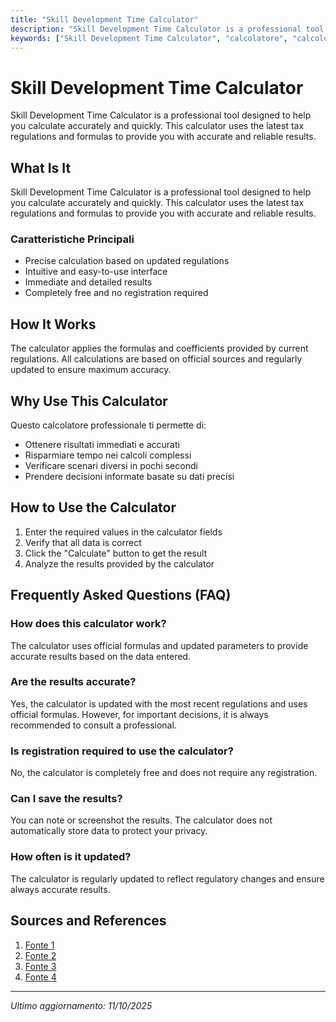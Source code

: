 ```yaml
---
title: "Skill Development Time Calculator"
description: "Skill Development Time Calculator is a professional tool designed to help you calculate accurately and quickly. This calculator uses the latest tax regulations and formulas to provide you with accurate and reliable results."
keywords: ["Skill Development Time Calculator", "calcolatore", "calcolo online"]
---
```


# Skill Development Time Calculator

Skill Development Time Calculator is a professional tool designed to help you calculate accurately and quickly. This calculator uses the latest tax regulations and formulas to provide you with accurate and reliable results.

## What Is It

Skill Development Time Calculator is a professional tool designed to help you calculate accurately and quickly. This calculator uses the latest tax regulations and formulas to provide you with accurate and reliable results.

### Caratteristiche Principali

- Precise calculation based on updated regulations
- Intuitive and easy-to-use interface
- Immediate and detailed results
- Completely free and no registration required

## How It Works

The calculator applies the formulas and coefficients provided by current regulations. All calculations are based on official sources and regularly updated to ensure maximum accuracy.

## Why Use This Calculator

Questo calcolatore professionale ti permette di:

- Ottenere risultati immediati e accurati
- Risparmiare tempo nei calcoli complessi
- Verificare scenari diversi in pochi secondi
- Prendere decisioni informate basate su dati precisi

## How to Use the Calculator

1. Enter the required values in the calculator fields
2. Verify that all data is correct
3. Click the "Calculate" button to get the result
4. Analyze the results provided by the calculator

## Frequently Asked Questions (FAQ)

### How does this calculator work?

The calculator uses official formulas and updated parameters to provide accurate results based on the data entered.

### Are the results accurate?

Yes, the calculator is updated with the most recent regulations and uses official formulas. However, for important decisions, it is always recommended to consult a professional.

### Is registration required to use the calculator?

No, the calculator is completely free and does not require any registration.

### Can I save the results?

You can note or screenshot the results. The calculator does not automatically store data to protect your privacy.

### How often is it updated?

The calculator is regularly updated to reflect regulatory changes and ensure always accurate results.

## Sources and References

1. [Fonte 1](https://www.skillcalculators.com/)
2. [Fonte 2](https://www.elearningcalculator.com/)
3. [Fonte 3](https://christytuckerlearning.com/time-estimates-for-e-learning-development/)
4. [Fonte 4](https://www.acreconsulting.ca/blog/75786-simple-training-time-calculator)

---

*Ultimo aggiornamento: 11/10/2025*
